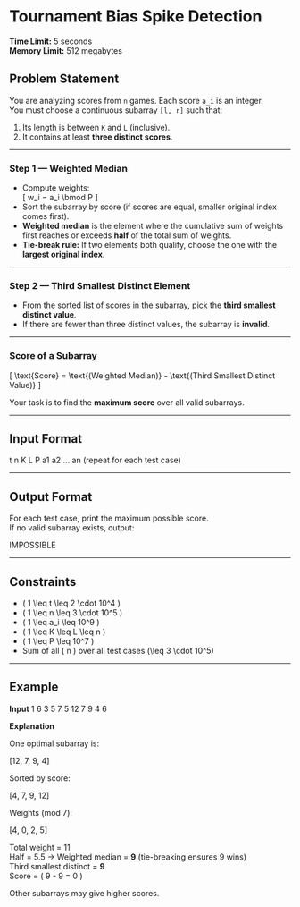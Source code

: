 # Tournament Bias Spike Detection

**Time Limit:** 5 seconds  
**Memory Limit:** 512 megabytes  

## Problem Statement
You are analyzing scores from `n` games. Each score `a_i` is an integer.  
You must choose a continuous subarray `[l, r]` such that:

1. Its length is between `K` and `L` (inclusive).
2. It contains at least **three distinct scores**.

---

### Step 1 — Weighted Median
- Compute weights:  
  \[
  w_i = a_i \bmod P
  \]
- Sort the subarray by score (if scores are equal, smaller original index comes first).
- **Weighted median** is the element where the cumulative sum of weights first reaches or exceeds **half** of the total sum of weights.
- **Tie-break rule:** If two elements both qualify, choose the one with the **largest original index**.

---

### Step 2 — Third Smallest Distinct Element
- From the sorted list of scores in the subarray, pick the **third smallest distinct value**.
- If there are fewer than three distinct values, the subarray is **invalid**.

---

### Score of a Subarray
\[
\text{Score} = \text{(Weighted Median)} - \text{(Third Smallest Distinct Value)}
\]

Your task is to find the **maximum score** over all valid subarrays.

---

## Input Format
t
n K L P
a1 a2 ... an
(repeat for each test case)

---

## Output Format
For each test case, print the maximum possible score.  
If no valid subarray exists, output:

IMPOSSIBLE


---

## Constraints
- \( 1 \leq t \leq 2 \cdot 10^4 \)
- \( 1 \leq n \leq 3 \cdot 10^5 \)
- \( 1 \leq a_i \leq 10^9 \)
- \( 1 \leq K \leq L \leq n \)
- \( 1 \leq P \leq 10^7 \)
- Sum of all \( n \) over all test cases \(\leq 3 \cdot 10^5\)

---

## Example
**Input**
1
6 3 5 7
5 12 7 9 4 6


**Explanation**

One optimal subarray is:

[12, 7, 9, 4]

Sorted by score:

[4, 7, 9, 12]

Weights (mod 7):

[4, 0, 2, 5]

Total weight = 11  
Half = 5.5 → Weighted median = **9** (tie-breaking ensures 9 wins)  
Third smallest distinct = **9**  
Score = \( 9 - 9 = 0 \)  

Other subarrays may give higher scores.
